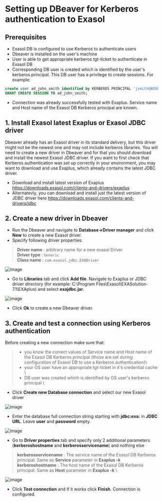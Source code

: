 # Setting up DBeaver for Kerberos authentication to Exasol
## Prerequisites
* Exasol DB is configured to use Kerberos to authenticate users
* Dbeaver is installed on the user's machine
* User is able to get appropriate kerberos tgt-ticket to authenticate in Exasol DB
* Corresponding DB user is created which is identified by the user's kerberos principal. This DB user has a privilege to create sessions. For example:
```sql
create user ad_john_smith identified by KERBEROS PRINCIPAL 'jsmith@BOXES.TEST';
GRANT CREATE SESSION TO ad_john_smith;
```
* Connection was already successfully  tested with Exaplus. Service name and Host name of the Exasol DB Kerberos principal are known.

## 1. Install Exasol latest Exaplus or Exasol JDBC driver 
Dbeaver already has an Exasol driver in its standard delivery, but this driver might not be the newest one and may not include kerberos libraries. 
You will need to create a new driver in Dbeaver and for that you should download and install the newest Exasol JDBC driver.
If you want to first check that Kerberos authentication was set up correctly in your environment, you may want to download and use Exaplus, which already contains the latest JDBC driver.

* Download and install latest version of Exaplus https://downloads.exasol.com/clients-and-drivers/exaplus
* Alternatevly, you can download and install just the latest version of JDBC driver here https://downloads.exasol.com/clients-and-drivers/jdbc 

## 2. Create a new driver in Dbeaver
* Run the Dbeaver and navigate to **Database->Driver manager** and click **New** to create a new Exasol driver.
* Specify following driver properties:
> **Driver name** : arbitrary name for a new exasol Driver \
> **Driver type** : ```Generic``` \
> **Class name** : ```com.exasol.jdbc.EXADriver```

![image](https://github.com/exasol/public-knowledgebase/assets/20660165/9730dea9-4246-4756-80aa-728c34279710)

* Go to **Libraries** tab and click **Add file**. Navigate to Exaplus or JDBC driver directory (for example: C:\Program Files\Exasol\EXASolution-7.1\EXAplus) and select **exajdbc.jar**.

![image](https://github.com/exasol/public-knowledgebase/assets/20660165/1f9da46f-5a7d-496b-bd17-bbf5647a4ffb)

* Click **Ok** to create a new Dbeaver driver.

## 3. Create and test a connection using Kerberos authentication
Before creating a new connection make sure that:
> - you know the correct values of Service name and Host name of the Exasol DB Kerberos principal (those are set during configuration of Exasol DB to use a Kerberos authentication)\
> - your OS user have an appropriate tgt-ticket in it's credential cache \
> - DB user was created which is identified by OS user's kerberos principal \

* Click **Create new Database connection** and select our new Exasol driver
  
![image](https://github.com/exasol/public-knowledgebase/assets/20660165/7012f267-686b-420d-a20c-a654af39bee3)

* Enter the database full connection string starting with **jdbc:exa:** in **JDBC URL**. Leave **user** and **password** empty.

![image](https://github.com/exasol/public-knowledgebase/assets/20660165/669e1631-8121-467c-9a2f-a8dc1a967d10)

* Go to **Driver properties** tab and specify only 2 additional parameters (**kerberoshostname** and **kerberosservicename**) and nothing else
> **kerberosservicename** : The service name of the Exasol DB Kerberos principal. Same as **Service** parameter in **Exaplus -k**  \
> **kerberoshostname** : The host name of the Exasol DB Kerberos principal. Same as **Host** parameter in **Exaplus -k** \

![image](https://github.com/exasol/public-knowledgebase/assets/20660165/e9105830-3093-4e06-86d3-7bec6e2e8ca4)

* Click **Test connection** and if it works click **Finish**. Connection is configured.
